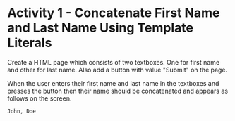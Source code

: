 # Activity 1 - Concatenate First Name and Last Name Using Template Literals

Create a HTML page which consists of two textboxes. One for first name and other for last name. Also add a button with value "Submit" on the page. 

When the user enters their first name and last name in the textboxes and presses the button then their name should be concatenated and appears as follows on the screen.  

`John, Doe` 